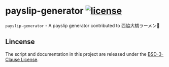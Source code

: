 # payslip-generator [![license][license-image]][license-url]

`payslip-generator` - A payslip generator contributed to 西脇大橋ラーメン:ramen:

## Lincense

The script and documentation in this project are released under the [BSD-3-Clause License][license-url].

[github-url]:https://github.com/kei-g/payslip-generator
[license-image]:https://img.shields.io/github/license/kei-g/payslip-generator
[license-url]:https://github.com/kei-g/payslip-generator/blob/main/LICENSE
